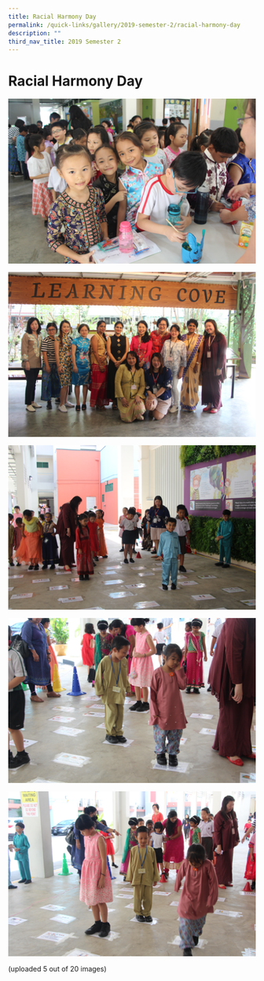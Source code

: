```yaml
---
title: Racial Harmony Day
permalink: /quick-links/gallery/2019-semester-2/racial-harmony-day
description: ""
third_nav_title: 2019 Semester 2
---
```

# **Racial Harmony Day**

![](/images/RacialHarmony2019%20(1).jpg)

![](/images/RacialHarmony2019%20(10).jpg)

![](/images/RacialHarmony2019%20(11).jpg)

![](/images/RacialHarmony2019%20(12).jpg)

![](/images/RacialHarmony2019%20(13).jpg)

(uploaded 5 out of 20 images)